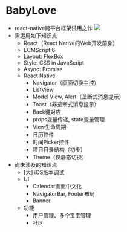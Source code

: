 # BabyLove

- react-native跨平台框架试用之作
![](https://raw.github.com/tiancheng2000/BabyLove/master/screenshot/ActivityListView.png)
- 需运用如下知识点
  - React（React Native的Web开发前身）
  - ECMScript 6
  - Layout: FlexBox
  - Style: CSS in JavaScript
  - Async: Promise
  - React Native
    - Navigator（画面切换主控）
    - ListView
    - Model View, Alert（垄断式消息提示）
    - Toast（非垄断式消息提示）
    - Back键对应
    - props变量传递, state变量管理
    - View生命周期
    - 日历控件
    - 时间Picker控件
    - 项目目录结构（初步）
    - Theme（仅静态切换）
- 尚未涉及的知识点
  - [大] iOS版本调试
  - UI
    - Calendar画面中文化
    - NavigatorBar, Footer布局
    - Banner
  - 功能
    - 用户管理、多个宝宝管理
    - 社区
